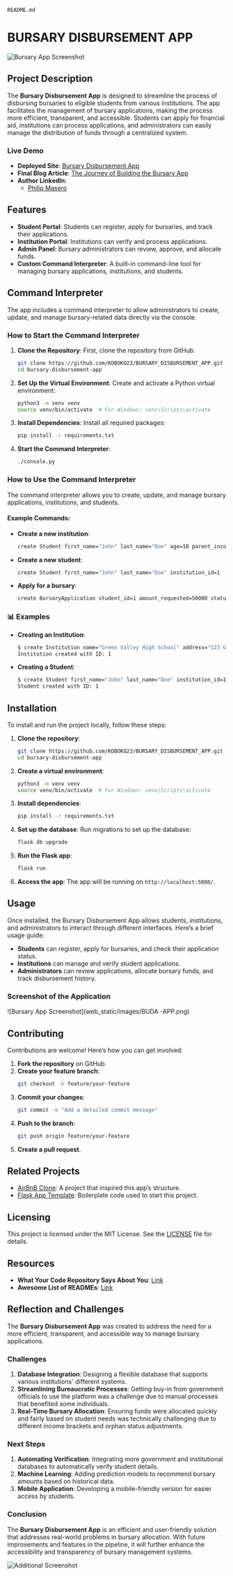 `README.md`

# BURSARY DISBURSEMENT APP

![Bursary App Screenshot](web_static/images/BUDA_APP.png)

## Project Description

The **Bursary Disbursement App** is designed to streamline the process of disbursing bursaries to eligible students from various institutions. The app facilitates the management of bursary applications, making the process more efficient, transparent, and accessible. Students can apply for financial aid, institutions can process applications, and administrators can easily manage the distribution of funds through a centralized system.

### Live Demo
- **Deployed Site**: [Bursary Disbursement App](https://your-deployed-site-link.com)
- **Final Blog Article**: [The Journey of Building the Bursary App](https://your-blog-link.com)
- **Author LinkedIn**: 
    - [Philip Masero](https://www.linkedin.com/in/engineerphil/)

## Features
- **Student Portal**: Students can register, apply for bursaries, and track their applications.
- **Institution Portal**: Institutions can verify and process applications.
- **Admin Panel**: Bursary administrators can review, approve, and allocate funds.
- **Custom Command Interpreter**: A built-in command-line tool for managing bursary applications, institutions, and students.

## Command Interpreter

The app includes a command interpreter to allow administrators to create, update, and manage bursary-related data directly via the console.

### How to Start the Command Interpreter

1. **Clone the Repository**: First, clone the repository from GitHub.
   ```bash
   git clone https://github.com/KOBOKO23/BURSARY_DISBURSEMENT_APP.git
   cd bursary-disbursement-app
   ```

2. **Set Up the Virtual Environment**:
   Create and activate a Python virtual environment:
   ```bash
   python3 -m venv venv
   source venv/bin/activate  # For Windows: venv\Scripts\activate
   ```

3. **Install Dependencies**:
   Install all required packages:
   ```bash
   pip install -r requirements.txt
   ```

4. **Start the Command Interpreter**:
   ```bash
   ./console.py
   ```

### How to Use the Command Interpreter

The command interpreter allows you to create, update, and manage bursary applications, institutions, and students.

#### Example Commands:

- **Create a new institution**:
   ```bash
   create Student first_name="John" last_name="Doe" age=18 parent_income=5000 constituency="Green Valley" status="orphan"
   ```

- **Create a new student**:
   ```bash
   create Student first_name="John" last_name="Doe" institution_id=1
   ```

- **Apply for a bursary**:
   ```bash
   create BursaryApplication student_id=1 amount_requested=50000 status="Pending"
   ```

### 📊 Examples
- **Creating an Institution**:
   ```bash
   $ create Institution name="Green Valley High School" address="123 Green Valley Road" contact="0712345678"
   Institution created with ID: 1
   ```

- **Creating a Student**:
   ```bash
   $ create Student first_name="John" last_name="Doe" institution_id=1
   Student created with ID: 1
   ```

## Installation

To install and run the project locally, follow these steps:

1. **Clone the repository**:
   ```bash
   git clone https://github.com/KOBOKO23/BURSARY_DISBURSEMENT_APP.git
   cd bursary-disbursement-app
   ```

2. **Create a virtual environment**:
   ```bash
   python3 -m venv venv
   source venv/bin/activate  # For Windows: venv\Scripts\activate
   ```

3. **Install dependencies**:
   ```bash
   pip install -r requirements.txt
   ```

4. **Set up the database**:
   Run migrations to set up the database:
   ```bash
   flask db upgrade
   ```

5. **Run the Flask app**:
   ```bash
   flask run
   ```

6. **Access the app**:
   The app will be running on `http://localhost:5000/`.

## Usage

Once installed, the Bursary Disbursement App allows students, institutions, and administrators to interact through different interfaces. Here’s a brief usage guide:

- **Students** can register, apply for bursaries, and check their application status.
- **Institutions** can manage and verify student applications.
- **Administrators** can review applications, allocate bursary funds, and track disbursement history.

### Screenshot of the Application

![Bursary App Screenshot](web_static/images/BUDA -APP.png)

## Contributing

Contributions are welcome! Here’s how you can get involved:

1. **Fork the repository** on GitHub.
2. **Create your feature branch**: 
   ```bash
   git checkout -b feature/your-feature
   ```
3. **Commit your changes**: 
   ```bash
   git commit -m "Add a detailed commit message"
   ```
4. **Push to the branch**: 
   ```bash
   git push origin feature/your-feature
   ```
5. **Create a pull request**.

## Related Projects

- [AirBnB Clone](https://github.com/yourusername/AirBnB_clone): A project that inspired this app’s structure.
- [Flask App Template](https://github.com/yourusername/Flask_Template): Boilerplate code used to start this project.

## Licensing

This project is licensed under the MIT License. See the [LICENSE](./LICENSE) file for details.

## Resources

- **What Your Code Repository Says About You**: [Link](https://example.com)
- **Awesome List of READMEs**: [Link](https://example.com)

## Reflection and Challenges

The **Bursary Disbursement App** was created to address the need for a more efficient, transparent, and accessible way to manage bursary applications. 

### Challenges
1. **Database Integration**: Designing a flexible database that supports various institutions' different systems.
2. **Streamlining Bureaucratic Processes**: Getting buy-in from government officials to use the platform was a challenge due to manual processes that benefited some individuals.
3. **Real-Time Bursary Allocation**: Ensuring funds were allocated quickly and fairly based on student needs was technically challenging due to different income brackets and orphan status adjustments.

### Next Steps
1. **Automating Verification**: Integrating more government and institutional databases to automatically verify student details.
2. **Machine Learning**: Adding prediction models to recommend bursary amounts based on historical data.
3. **Mobile Application**: Developing a mobile-friendly version for easier access by students.

### Conclusion

The **Bursary Disbursement App** is an efficient and user-friendly solution that addresses real-world problems in bursary allocation. With future improvements and features in the pipeline, it will further enhance the accessibility and transparency of bursary management systems.

![Additional Screenshot](./images/additional-screenshot.png)
```
